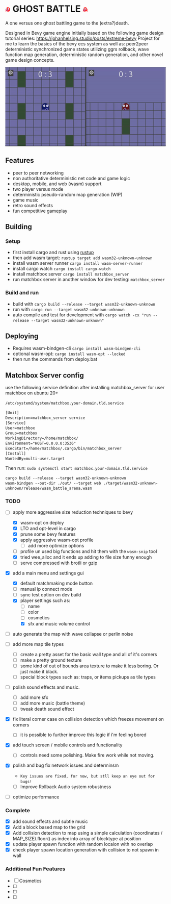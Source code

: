 # ![ghost](assets/textures/character/ghost.png "Sleepy") GHOST BATTLE ![ghost](assets/textures/character/ghost.png "Wheepy")

A one versus one ghost battling game to the (extra?)death.

Designed in Bevy game engine initially based on the following game design tutorial series: https://johanhelsing.studio/posts/extreme-bevy
Project for me to learn the basics of the bevy ecs system as well as: peer2peer deterministic synchronized game states utilizing ggrs rollback, wave function map generation, deterministic random generation, and other novel game design concepts.

![example gameplay](/ghosties.gif)

## Features

- peer to peer networking
- non authoritative deterministic net code and game logic
- desktop, mobile, and web (wasm) support
- two player versus mode
- deterministic pseudo-random map generation (WIP)
- game music
- retro sound effects
- fun competitive gameplay

## Building

### Setup

- first install cargo and rust using [rustup](https://rustup.rs/)
- then add wasm target: `rustup target add wasm32-unknown-unknown`
- install wasm server runner `cargo install wasm-server-runner`
- install cargo watch `cargo install cargo-watch`
- install matchbox server `cargo install matchbox_server`
- run matchbox server in another window for dev testing: `matchbox_server`

### Build and run

- build with `cargo build --release --target wasm32-unknown-unknown`
- run with `cargo run --target wasm32-unknown-unknown`
- auto compile and test for development with `cargo watch -cx "run --release --target wasm32-unknown-unknown"`

## Deploying

- Requires wasm-bindgen-cli `cargo install wasm-bindgen-cli`
- optional wasm-opt: `cargo install wasm-opt --locked`
- then run the commands from deploy.bat

## Matchbox Server config

use the following service definition after installing matchbox_server for user matchbox on ubuntu 20+

`/etc/systemd/system/matchbox.your-domain.tld.service`

```
[Unit]
Description=matchbox_server service
[Service]
User=matchbox
Group=matchbox
WorkingDirectory=/home/matchbox/
Environment="HOST=0.0.0.0:3536"
ExecStart=/home/matchbox/.cargo/bin/matchbox_server
[Install]
WantedBy=multi-user.target
```

Then run: `sudo systemctl start matchbox.your-domain.tld.service`

```
cargo build --release --target wasm32-unknown-unknown
wasm-bindgen --out-dir ./out/ --target web ./target/wasm32-unknown-unknown/release/wasm_battle_arena.wasm
```

### TODO

- [ ] apply more aggressive size reduction techniques to bevy

  - [x] wasm-opt on deploy
  - [x] LTO and opt-level in cargo
  - [x] prune some bevy features
  - [x] apply aggressive wasm-opt profile
    - [ ] add more optimize options
  - [ ] profile un used big functions and hit them with the `wasm-snip` tool
  - [x] tried wee_alloc and it ends up adding to file size funny enough
  - [ ] serve compressed with brotli or gzip

- [x] add a main menu and settings gui
  - [x] default matchmaking mode button
  - [ ] manual ip connect mode
  - [ ] sync test option on dev build
  - [x] player settings such as:
    - [ ] name
    - [ ] color
    - [ ] cosmetics
    - [x] sfx and music volume control
- [ ] auto generate the map with wave collapse or perlin noise
- [ ] add more map tile types
  - [ ] create a pretty asset for the basic wall type and all of it's corners
  - [ ] make a pretty ground texture
  - [ ] some kind of out of bounds area texture to make it less boring. Or just make it black.
  - [ ] special block types such as: traps, or items pickups as tile types
- [ ] polish sound effects and music.
  - [ ] add more sfx
  - [ ] add more music (battle theme)
  - [ ] tweak death sound effect
- [x] fix literal corner case on collision detection which freezes movement on corners
  - [ ] it is possible to further improve this logic if i'm feeling bored
- [x] add touch screen / mobile controls and functionality
  - [ ] controls need some polishing. Make fire work while not moving.
- [x] polish and bug fix network issues and determinsm
  - `Key issues are fixed, for now, but stll keep an eye out for bugs!`
  - [ ] Improve Rollback Audio system robustness
- [ ] optimize performance

### Complete

- [x] add sound effects and subtle music
- [x] Add a block based map to the grid
- [x] Add collision detection to map using a simple calculation (coordinates / MAP_SIZE).floor() as index into array of blocktype at position
- [x] update player spawn function with random locaion with no overlap
- [x] check player spawn location generation with collision to not spawn in wall

### Additional Fun Features

- [ ] Cosmetics
- [ ]
- [ ]
- [ ]
